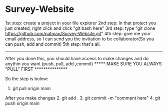 # Survey-Website
1st step: create a project in your file explorer
2nd step: In that project you just created, right click and click "git bash here"
3rd step: type "git clone https://github.com/patmao/Survey-Website.git"
4th step: give me your email address, so I can send you the invitation to be collaborator(So you can push, add and commit)
5th step: that's all.


------------------------------------------------------------------------------

After you done this, you should have access to make changes and do anythin you want (push, pull, add ,commit)
***** MAKE SURE YOU ALWAYS "PULL" FIRST ***************

So the step is bolow:
1. git pull origin main

After you make changes
2. git add .
3. git commit -m "comment here"
4. git push origin main
